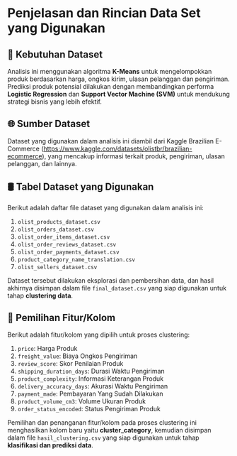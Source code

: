 # Penjelasan dan Rincian Data Set yang Digunakan

## 📑 Kebutuhan Dataset

Analisis ini menggunakan algoritma **K-Means** untuk mengelompokkan produk berdasarkan harga, ongkos kirim, ulasan pelanggan dan pengiriman. Prediksi produk potensial dilakukan dengan membandingkan performa **Logistic Regression** dan **Support Vector Machine (SVM)** untuk mendukung strategi bisnis yang lebih efektif.

## 🌐 Sumber Dataset

Dataset yang digunakan dalam analisis ini diambil dari Kaggle Brazilian E-Commerce (https://www.kaggle.com/datasets/olistbr/brazilian-ecommerce), yang mencakup informasi terkait produk, pengiriman, ulasan pelanggan, dan lainnya.

## 🛢️ Tabel Dataset yang Digunakan

Berikut adalah daftar file dataset yang digunakan dalam analisis ini:

1. `olist_products_dataset.csv`
2. `olist_orders_dataset.csv`
3. `olist_order_items_dataset.csv`
4. `olist_order_reviews_dataset.csv`
5. `olist_order_payments_dataset.csv`
6. `product_category_name_translation.csv`
7. `olist_sellers_dataset.csv`

Dataset tersebut dilakukan eksplorasi dan pembersihan data, dan hasil akhirnya disimpan dalam file `final_dataset.csv` yang siap digunakan untuk tahap **clustering data**.

## 🫧 Pemilihan Fitur/Kolom

Berikut adalah fitur/kolom yang dipilih untuk proses clustering:

1. `price`: Harga Produk
2. `freight_value`: Biaya Ongkos Pengiriman
3. `review_score`: Skor Penilaian Produk
4. `shipping_duration_days`: Durasi Waktu Pengiriman
5. `product_complexity`: Informasi Keterangan Produk
6. `delivery_accuracy_days`: Akurasi Waktu Pengiriman
7. `payment_made`: Pembayaran Yang Sudah Dilakukan
8. `product_volume_cm3`: Volume Ukuran Produk
9. `order_status_encoded`: Status Pengiriman Produk

Pemilihan dan penanganan fitur/kolom pada proses clustering ini menghasilkan kolom baru yaitu **cluster_category**, kemudian disimpan dalam file `hasil_clustering.csv` yang siap digunakan untuk tahap **klasifikasi dan prediksi data**.
